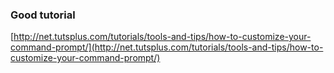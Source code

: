 ### Good tutorial 

[http://net.tutsplus.com/tutorials/tools-and-tips/how-to-customize-your-command-prompt/](http://net.tutsplus.com/tutorials/tools-and-tips/how-to-customize-your-command-prompt/)
